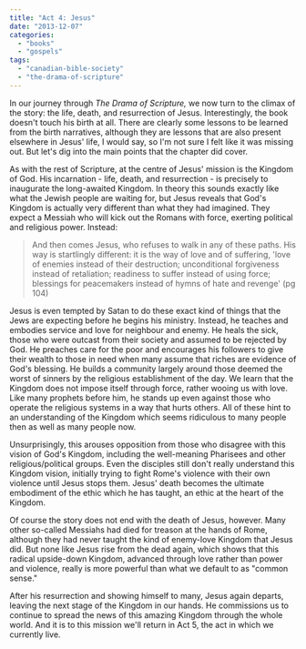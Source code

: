 ```yaml
---
title: "Act 4: Jesus"
date: "2013-12-07"
categories: 
  - "books"
  - "gospels"
tags: 
  - "canadian-bible-society"
  - "the-drama-of-scripture"
---
```


In our journey through _The Drama of Scripture,_ we now turn to the climax of the story: the life, death, and resurrection of Jesus. Interestingly, the book doesn't touch his birth at all. There are clearly some lessons to be learned from the birth narratives, although they are lessons that are also present elsewhere in Jesus' life, I would say, so I'm not sure I felt like it was missing out. But let's dig into the main points that the chapter did cover.

<!--more-->As with the rest of Scripture, at the centre of Jesus' mission is the Kingdom of God. His incarnation - life, death, and resurrection - is precisely to inaugurate the long-awaited Kingdom. In theory this sounds exactly like what the Jewish people are waiting for, but Jesus reveals that God's Kingdom is actually very different than what they had imagined. They expect a Messiah who will kick out the Romans with force, exerting political and religious power. Instead:

> And then comes Jesus, who refuses to walk in any of these paths. His way is startlingly different: it is the way of love and of suffering, 'love of enemies instead of their destruction; unconditional forgiveness instead of retaliation; readiness to suffer instead of using force; blessings for peacemakers instead of hymns of hate and revenge' (pg 104)

Jesus is even tempted by Satan to do these exact kind of things that the Jews are expecting before he begins his ministry. Instead, he teaches and embodies service and love for neighbour and enemy. He heals the sick, those who were outcast from their society and assumed to be rejected by God. He preaches care for the poor and encourages his followers to give their wealth to those in need when many assume that riches are evidence of God's blessing. He builds a community largely around those deemed the worst of sinners by the religious establishment of the day. We learn that the Kingdom does not impose itself through force, rather wooing us with love. Like many prophets before him, he stands up even against those who operate the religious systems in a way that hurts others. All of these hint to an understanding of the Kingdom which seems ridiculous to many people then as well as many people now.

Unsurprisingly, this arouses opposition from those who disagree with this vision of God's Kingdom, including the well-meaning Pharisees and other religious/political groups. Even the disciples still don't really understand this Kingdom vision, initially trying to fight Rome's violence with their own violence until Jesus stops them. Jesus' death becomes the ultimate embodiment of the ethic which he has taught, an ethic at the heart of the Kingdom.

Of course the story does not end with the death of Jesus, however. Many other so-called Messiahs had died for treason at the hands of Rome, although they had never taught the kind of enemy-love Kingdom that Jesus did. But none like Jesus rise from the dead again, which shows that this radical upside-down Kingdom, advanced through love rather than power and violence, really is more powerful than what we default to as "common sense."

After his resurrection and showing himself to many, Jesus again departs, leaving the next stage of the Kingdom in our hands. He commissions us to continue to spread the news of this amazing Kingdom through the whole world. And it is to this mission we'll return in Act 5, the act in which we currently live.
